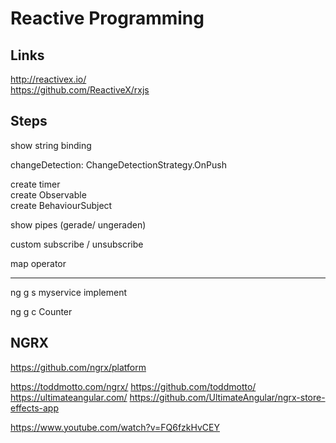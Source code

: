 # Reactive Programming

## Links

<http://reactivex.io/>  
<https://github.com/ReactiveX/rxjs>

## Steps

show string binding  

changeDetection: ChangeDetectionStrategy.OnPush

create timer  
create Observable  
create BehaviourSubject  

show pipes (gerade/ ungeraden)

custom subscribe / unsubscribe

map operator


----

ng g s myservice
implement

ng g c Counter


## NGRX
<https://github.com/ngrx/platform>

<https://toddmotto.com/ngrx/>
<https://github.com/toddmotto/>
<https://ultimateangular.com/>
<https://github.com/UltimateAngular/ngrx-store-effects-app>

<https://www.youtube.com/watch?v=FQ6fzkHvCEY>